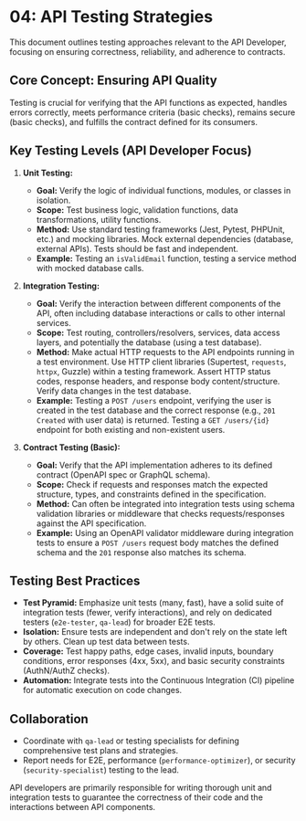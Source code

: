 # 04: API Testing Strategies

This document outlines testing approaches relevant to the API Developer, focusing on ensuring correctness, reliability, and adherence to contracts.

## Core Concept: Ensuring API Quality

Testing is crucial for verifying that the API functions as expected, handles errors correctly, meets performance criteria (basic checks), remains secure (basic checks), and fulfills the contract defined for its consumers.

## Key Testing Levels (API Developer Focus)

1.  **Unit Testing:**
    *   **Goal:** Verify the logic of individual functions, modules, or classes in isolation.
    *   **Scope:** Test business logic, validation functions, data transformations, utility functions.
    *   **Method:** Use standard testing frameworks (Jest, Pytest, PHPUnit, etc.) and mocking libraries. Mock external dependencies (database, external APIs). Tests should be fast and independent.
    *   **Example:** Testing an `isValidEmail` function, testing a service method with mocked database calls.

2.  **Integration Testing:**
    *   **Goal:** Verify the interaction between different components of the API, often including database interactions or calls to other internal services.
    *   **Scope:** Test routing, controllers/resolvers, services, data access layers, and potentially the database (using a test database).
    *   **Method:** Make actual HTTP requests to the API endpoints running in a test environment. Use HTTP client libraries (Supertest, `requests`, `httpx`, Guzzle) within a testing framework. Assert HTTP status codes, response headers, and response body content/structure. Verify data changes in the test database.
    *   **Example:** Testing a `POST /users` endpoint, verifying the user is created in the test database and the correct response (e.g., `201 Created` with user data) is returned. Testing a `GET /users/{id}` endpoint for both existing and non-existent users.

3.  **Contract Testing (Basic):**
    *   **Goal:** Verify that the API implementation adheres to its defined contract (OpenAPI spec or GraphQL schema).
    *   **Scope:** Check if requests and responses match the expected structure, types, and constraints defined in the specification.
    *   **Method:** Can often be integrated into integration tests using schema validation libraries or middleware that checks requests/responses against the API specification.
    *   **Example:** Using an OpenAPI validator middleware during integration tests to ensure a `POST /users` request body matches the defined schema and the `201` response also matches its schema.

## Testing Best Practices

*   **Test Pyramid:** Emphasize unit tests (many, fast), have a solid suite of integration tests (fewer, verify interactions), and rely on dedicated testers (`e2e-tester`, `qa-lead`) for broader E2E tests.
*   **Isolation:** Ensure tests are independent and don't rely on the state left by others. Clean up test data between tests.
*   **Coverage:** Test happy paths, edge cases, invalid inputs, boundary conditions, error responses (4xx, 5xx), and basic security constraints (AuthN/AuthZ checks).
*   **Automation:** Integrate tests into the Continuous Integration (CI) pipeline for automatic execution on code changes.

## Collaboration

*   Coordinate with `qa-lead` or testing specialists for defining comprehensive test plans and strategies.
*   Report needs for E2E, performance (`performance-optimizer`), or security (`security-specialist`) testing to the lead.

API developers are primarily responsible for writing thorough unit and integration tests to guarantee the correctness of their code and the interactions between API components.